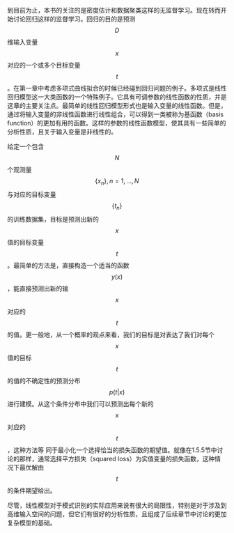 到目前为止，本书的关注的是密度估计和数据聚类这样的无监督学习。现在转而开始讨论回归这样的监督学习。回归的目的是预测$$ D $$维输入变量$$ x $$对应的一个或多个目标变量$$ t $$。在第一章中考虑多项式曲线拟合的时候已经碰到回归问题的例子。多项式是线性回归模型这一大类函数的一个特殊例子。它具有可调参数的线性函数的性质，并是这章的主要关注点。最简单的线性回归模型形式也是输入变量的线性函数。但是，通过将输入变量的非线性函数进行线性组合，可以得到一类被称为基函数（basis function）的更加有用的函数。这样的参数的线性函数模型，使其具有一些简单的分析性质，且关于输入变量是非线性的。    

给定一个包含$$ N $$个观测量$$ \{x_n\}, n = 1,...,N $$与对应的目标变量$$ \{t_n\} $$的训练数据集，目标是预测出新的$$ x $$值的目标变量$$ t $$。最简单的方法是，直接构造一个适当的函数$$ y(x) $$，能直接预测出新的输$$ x $$对应的$$ t $$的值。更一般地，从一个概率的观点来看，我们的目标是对表达了我们对每个$$ x $$值的目标$$ t $$的值的不确定性的预测分布$$ p(t|x)
$$进行建模。从这个条件分布中我们可以预测出每个新的$$ x $$对应的$$ t $$，这种方法等 同于最小化一个选择恰当的损失函数的期望值。就像在1.5.5节中讨论的那样，通常选择平方损失（squared loss）为实值变量的损失函数，这种情况下最优解由$$ t $$的条件期望给出。    

尽管，线性模型对于模式识别的实际应用来说有很大的局限性，特别是对于涉及到高维输入空间的问题，但它们有很好的分析性质，且组成了后续章节中讨论的更加复杂模型的基础。    

